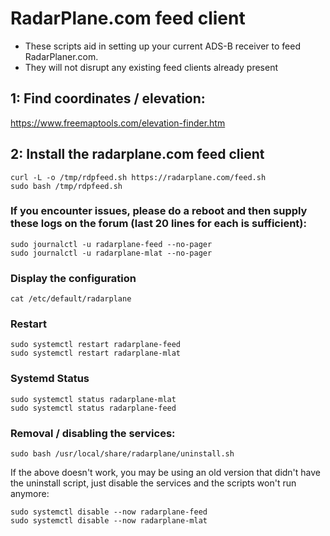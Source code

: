 # RadarPlane.com feed client

- These scripts aid in setting up your current ADS-B receiver to feed RadarPlaner.com.
- They will not disrupt any existing feed clients already present

## 1: Find coordinates / elevation:

<https://www.freemaptools.com/elevation-finder.htm>

## 2: Install the radarplane.com feed client

```
curl -L -o /tmp/rdpfeed.sh https://radarplane.com/feed.sh
sudo bash /tmp/rdpfeed.sh
```


### If you encounter issues, please do a reboot and then supply these logs on the forum (last 20 lines for each is sufficient):

```
sudo journalctl -u radarplane-feed --no-pager
sudo journalctl -u radarplane-mlat --no-pager
```


### Display the configuration

```
cat /etc/default/radarplane
```

### Restart

```
sudo systemctl restart radarplane-feed
sudo systemctl restart radarplane-mlat
```


### Systemd Status

```
sudo systemctl status radarplane-mlat
sudo systemctl status radarplane-feed
```


### Removal / disabling the services:

```
sudo bash /usr/local/share/radarplane/uninstall.sh
```

If the above doesn't work, you may be using an old version that didn't have the uninstall script, just disable the services and the scripts won't run anymore:

```
sudo systemctl disable --now radarplane-feed
sudo systemctl disable --now radarplane-mlat
```
